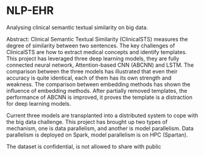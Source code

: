 # NLP-EHR
Analysing clinical semantic textual similarity on big data. 

Abstract: 
Clinical Semantic Textual Similarity (ClinicalSTS) measures the degree of similarity between two sentences. The key challenges of ClinicalSTS are how to extract medical concepts and identify templates. This project has leveraged three deep learning models, they are fully connected neural network, Attention-based CNN (ABCNN) and LSTM. The comparison between the three models has illustrated that even their accuracy is quite identical, each of them has its own strength and weakness. The comparison between embedding methods has shown the influence of embedding methods. After partially removed templates, the performance of ABCNN is improved, it proves the template is a distraction for deep learning models. 

Current three models are transplanted into a distributed system to cope with the big data challenge. This project has brought up two types of mechanism, one is data parallelism, and another is model parallelism. Data parallelism is deployed on Spark, model parallelism is on HPC (Spartan). 

The dataset is confidential, is not allowed to share with public
